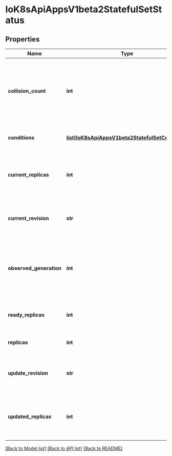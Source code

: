 # IoK8sApiAppsV1beta2StatefulSetStatus

## Properties
Name | Type | Description | Notes
------------ | ------------- | ------------- | -------------
**collision_count** | **int** | collisionCount is the count of hash collisions for the StatefulSet. The StatefulSet controller uses this field as a collision avoidance mechanism when it needs to create the name for the newest ControllerRevision. | [optional] 
**conditions** | [**list[IoK8sApiAppsV1beta2StatefulSetCondition]**](IoK8sApiAppsV1beta2StatefulSetCondition.md) | Represents the latest available observations of a statefulset&#x27;s current state. | [optional] 
**current_replicas** | **int** | currentReplicas is the number of Pods created by the StatefulSet controller from the StatefulSet version indicated by currentRevision. | [optional] 
**current_revision** | **str** | currentRevision, if not empty, indicates the version of the StatefulSet used to generate Pods in the sequence [0,currentReplicas). | [optional] 
**observed_generation** | **int** | observedGeneration is the most recent generation observed for this StatefulSet. It corresponds to the StatefulSet&#x27;s generation, which is updated on mutation by the API Server. | [optional] 
**ready_replicas** | **int** | readyReplicas is the number of Pods created by the StatefulSet controller that have a Ready Condition. | [optional] 
**replicas** | **int** | replicas is the number of Pods created by the StatefulSet controller. | 
**update_revision** | **str** | updateRevision, if not empty, indicates the version of the StatefulSet used to generate Pods in the sequence [replicas-updatedReplicas,replicas) | [optional] 
**updated_replicas** | **int** | updatedReplicas is the number of Pods created by the StatefulSet controller from the StatefulSet version indicated by updateRevision. | [optional] 

[[Back to Model list]](../README.md#documentation-for-models) [[Back to API list]](../README.md#documentation-for-api-endpoints) [[Back to README]](../README.md)

